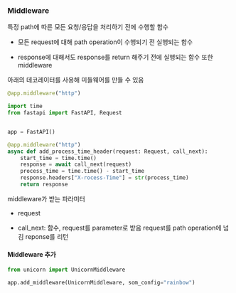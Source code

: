 ### Middleware

특정 path에 따른 모든 요청/응답을 처리하기 전에 수행할 함수

- 모든 request에 대해 path operation이 수행되기 전 실행되는 함수

- response에 대해서도 response를 return 해주기 전에 실행되는 함수 또한 middleware



아래의 데코레이터를 사용해 미들웨어를 만들 수 있음

```python
@app.middleware("http")
```

```python
import time
from fastapi import FastAPI, Request


app = FastAPI()

@app.middleware("http")
async def add_process_time_header(request: Request, call_next):
    start_time = time.time()
    response = await call_next(request)
    process_time = time.time() - start_time
    response.headers["X-rocess-Time"] = str(process_time)
    return response


```



middleware가 받는 파라미터

- request

- call_next: 함수, request를 parameter로 받음
  request를 path operation에 넘김
  reponse를 리턴





#### Middleware 추가

```python
from unicorn import UnicornMiddleware

app.add_middleware(UnicornMiddleware, som_config="rainbow")
```


